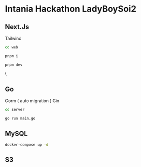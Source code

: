 # Intania Hackathon LadyBoySoi2

## Next.Js

Tailwind
```bash
cd web

pnpm i

pnpm dev
```

\

## Go

Gorm ( auto migration )
Gin
```bash
cd server

go run main.go
```

## MySQL

```bash
docker-compose up -d
```

## S3
